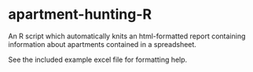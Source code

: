 # apartment-hunting-R
An R script which automatically knits an html-formatted report containing information about apartments contained in a spreadsheet. 

See the included example excel file for formatting help.
